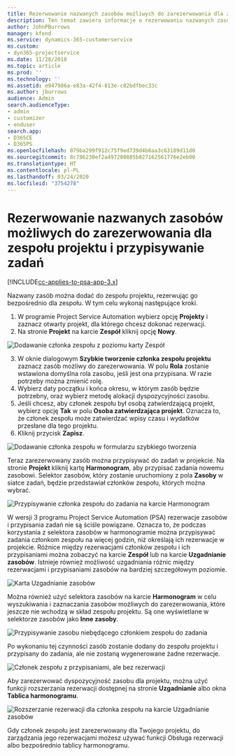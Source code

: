 ```yaml
---
title: Rezerwowanie nazwanych zasobów możliwych do zarezerwowania dla zespołu projektu i przypisywanie zadań
description: Ten temat zawiera informacje o rezerwowaniu nazwanych zasobów dla zespołów projektów oraz o przypisywaniu ich do zadań.
author: JohnPBurrows
manager: kfend
ms.service: dynamics-365-customerservice
ms.custom:
- dyn365-projectservice
ms.date: 11/28/2018
ms.topic: article
ms.prod: ''
ms.technology: ''
ms.assetid: e947986a-e83a-42f4-813e-c82bdfbec33c
ms.author: jburrows
audience: Admin
search.audienceType:
- admin
- customizer
- enduser
search.app:
- D365CE
- D365PS
ms.openlocfilehash: 079ba299f912c75f9ed739d4b6aa3c63189d11d0
ms.sourcegitcommit: 8c786230ef2a497280885b827162561776e2eb00
ms.translationtype: HT
ms.contentlocale: pl-PL
ms.lasthandoff: 03/24/2020
ms.locfileid: "3754278"
---
```

# <a name="book-named-bookable-resources-to-a-project-team-and-assign-tasks"></a>Rezerwowanie nazwanych zasobów możliwych do zarezerwowania dla zespołu projektu i przypisywanie zadań 

[!INCLUDE[cc-applies-to-psa-app-3.x](../includes/cc-applies-to-psa-app-3x.md)]

Nazwany zasób można dodać do zespołu projektu, rezerwując go bezpośrednio dla zespołu. W tym celu wykonaj następujące kroki.

1. W programie Project Service Automation wybierz opcję **Projekty** i zaznacz otwarty projekt, dla którego chcesz dokonać rezerwacji.
2. Na stronie **Projekt** na karcie **Zespół** kliknij opcję **Nowy**. 

![Dodawanie członka zespołu z poziomu karty Zespół](media/RM-how-to-1.png)

3. W oknie dialogowym **Szybkie tworzenie członka zespołu projektu** zaznacz zasób możliwy do zarezerwowania. W polu **Rola** zostanie wstawiona domyślna rola zasobu, jeśli jest ona przypisana. W razie potrzeby można zmienić rolę. 
4. Wybierz daty początku i końca okresu, w którym zasób będzie potrzebny, oraz wybierz metodę alokacji dyspozycyjności zasobu. 
5. Jeśli chcesz, aby członek zespołu był osobą zatwierdzającą projekt, wybierz opcję **Tak** w polu **Osoba zatwierdzająca projekt**. Oznacza to, że członek zespołu może zatwierdzać wpisy czasu i wydatków przesłane dla tego projektu. 
6. Kliknij przycisk **Zapisz**.

![Dodawanie członka zespołu w formularzu szybkiego tworzenia](media/RM-how-to-2.png)


Teraz zarezerwowany zasób można przypisywać do zadań w projekcie. Na stronie **Projekt** kliknij kartę **Harmonogram**, aby przypisać zadania nowemu zasobowi. Selektor zasobów, który zostanie uruchomiony z pola **Zasoby** w siatce zadań, będzie przedstawiał członków zespołu, których można wybrać.

![Przypisywanie członka zespołu do zadania na karcie Harmonogram](media/RM-how-to-3.png)

W wersji 3 programu Project Service Automation (PSA) rezerwacje zasobów i przypisania zadań nie są ściśle powiązane. Oznacza to, że podczas korzystania z selektora zasobów w harmonogramie można przypisywać zadania członkom zespołu na więcej godzin, niż określają ich rezerwacje w projekcie.
Różnice między rezerwacjami członków zespołu i ich przypisaniami można zobaczyć na karcie **Zespół** lub na karcie **Uzgadnianie zasobów**. Istnieje również możliwość uzgadniania różnic między rezerwacjami i przypisaniami zasobów na bardziej szczegółowym poziomie.

![Karta Uzgadnianie zasobów](media/RM-how-to-4.png)

Można również użyć selektora zasobów na karcie **Harmonogram** w celu wyszukiwania i zaznaczania zasobów możliwych do zarezerwowania, które jeszcze nie wchodzą w skład zespołu projektu. Są one wyświetlane w selektorze zasobów jako **Inne zasoby**.

![Przypisywanie zasobu niebędącego członkiem zespołu do zadania](media/RM-how-to-5.png)

Po wykonaniu tej czynności zasób zostanie dodany do zespołu projektu i przypisany do zadania, ale nie zostaną wygenerowane żadne rezerwacje.

![Członek zespołu z przypisaniami, ale bez rezerwacji](media/RM-how-to-6.png)

Aby zarezerwować dyspozycyjność zasobu dla projektu, można użyć funkcji rozszerzania rezerwacji dostępnej na stronie **Uzgadnianie** albo okna **Tablica harmonogramu**.

![Rozszerzanie rezerwacji dla członka zespołu na karcie Uzgadnianie zasobów](media/RM-how-to-7.png)

Gdy członek zespołu jest zarezerwowany dla Twojego projektu, do zarządzania jego rezerwacjami możesz używać funkcji Obsługa rezerwacji albo bezpośrednio tablicy harmonogramu.
